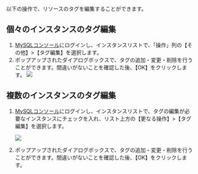 以下の操作で、リソースのタグを編集することができます。

## 個々のインスタンスのタグ編集
1. [MySQLコンソール](https://console.cloud.tencent.com/cdb)にログインし、インスタンスリストで、「操作」列の【その他】>【タグ編集】を選択します。
2. ポップアップされたダイアログボックスで、タグの追加・変更・削除を行うことができます。間違いがないことを確認した後、【OK】をクリックします。
![](https://main.qcloudimg.com/raw/d4f460ab910d24f9eb2211fd3c5791c1.png)


## 複数のインスタンスのタグ編集
1. [MySQLコンソール](https://console.cloud.tencent.com/cdb)にログインし、インスタンスリストで、タグの編集が必要なインスタンスにチェックを入れ、リスト上方の【更なる操作】>【タグ編集】を選択します。

   ![](https://main.qcloudimg.com/raw/a0acd3d7da6c0aa6bbd5c7252b084e07.png)

2. ポップアップされたダイアログボックスで、タグの追加・変更・削除を行うことができます。間違いがないことを確認した後、【OK】をクリックします。

